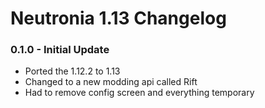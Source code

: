 # Neutronia 1.13 Changelog

### 0.1.0 - Initial Update
* Ported the 1.12.2 to 1.13
* Changed to a new modding api called Rift
* Had to remove config screen and everything temporary


